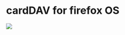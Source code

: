 cardDAV for firefox OS
=====================

![](https://magnum.travis-ci.com/Platane/cardDAV-for-firefoxOS.svg?token=px2fv1ku9DDooAdUmywe)
